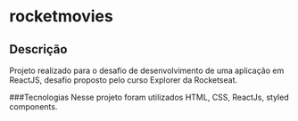 # rocketmovies

## Descrição
Projeto realizado para o desafio de desenvolvimento de uma aplicação em ReactJS, desafio proposto pelo curso Explorer da Rocketseat.


###Tecnologias
Nesse projeto foram utilizados HTML, CSS, ReactJs, styled components.
